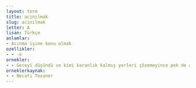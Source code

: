 ```yaml
---
layout: term
title: acınılmak
slug: acinilmak
letter: A
lisan: Türkçe
anlamlar:
- Acınma işine konu olmak
ozellikler:
- - -e
ornekler:
- - Geceyi düşündü ve kimi karanlık kalmış yerleri çözemeyince pek de acınılır saydı kendini.
orneklerkaynak:
- - Necati Tosuner
---
```

